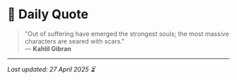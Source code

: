 # 📜 Daily Quote

> "Out of suffering have emerged the strongest souls; the most massive characters are seared with scars."  
> — **Kahlil Gibran**

---

_Last updated: 27 April 2025 ⏳_
